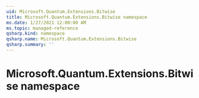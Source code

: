```yaml
---
uid: Microsoft.Quantum.Extensions.Bitwise
title: Microsoft.Quantum.Extensions.Bitwise namespace
ms.date: 1/27/2021 12:00:00 AM
ms.topic: managed-reference
qsharp.kind: namespace
qsharp.name: Microsoft.Quantum.Extensions.Bitwise
qsharp.summary: ''
---
```


# Microsoft.Quantum.Extensions.Bitwise namespace



